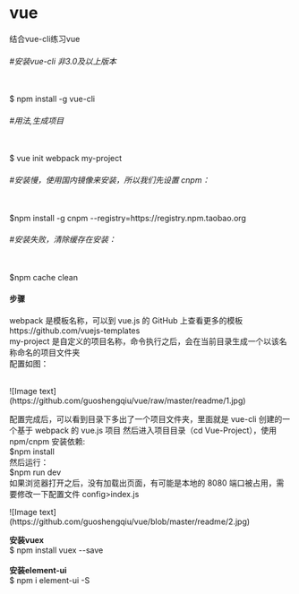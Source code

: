 # vue
结合vue-cli练习vue

<h6>#安装vue-cli 非3.0及以上版本</h6><br/>
  $ npm install -g vue-cli
  
 <h6>#用法,生成项目</h6><br/>
  $ vue init webpack my-project
  
<h6>#安装慢，使用国内镜像来安装，所以我们先设置 cnpm：</h6><br/>
  $npm install -g cnpm --registry=https://registry.npm.taobao.org

<h6>#安装失败，清除缓存在安装：</h6><br/>
  $npm cache clean

<h4>步骤</h4>
<p>
webpack 是模板名称，可以到 vue.js 的 GitHub 上查看更多的模板https://github.com/vuejs-templates <br/>
my-project 是自定义的项目名称，命令执行之后，会在当前目录生成一个以该名称命名的项目文件夹<br/>
配置如图：</p><br/>
  ![Image text](https://github.com/guoshengqiu/vue/raw/master/readme/1.jpg)<br/>
<p>配置完成后，可以看到目录下多出了一个项目文件夹，里面就是 vue-cli 创建的一个基于 webpack 的 vue.js 项目
然后进入项目目录（cd Vue-Project），使用 npm/cnpm 安装依赖:<br/>
  $npm install  <br/>
 然后运行：<br/>
  $npm run dev<br/>
 如果浏览器打开之后，没有加载出页面，有可能是本地的 8080 端口被占用，需要修改一下配置文件 config>index.js<br/>
</p>
![Image text](https://github.com/guoshengqiu/vue/blob/master/readme/2.jpg)

<b>安装vuex</b><br/>
$ npm install vuex --save
<br/>
<br/>
<b>安装element-ui</b><br/>
$ npm i element-ui -S
